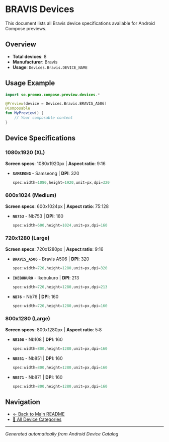 # BRAVIS Devices

This document lists all Bravis device specifications available for Android Compose previews.

## Overview

- **Total devices**: 8
- **Manufacturer**: Bravis
- **Usage**: `Devices.Bravis.DEVICE_NAME`

## Usage Example

```kotlin
import se.premex.compose.preview.devices.*

@Preview(device = Devices.Bravis.BRAVIS_A506)
@Composable
fun MyPreview() {
    // Your composable content
}
```

## Device Specifications

### 1080x1920 (XL)

**Screen specs**: 1080x1920px | **Aspect ratio**: 9:16

- **`SAMSEONG`** - Samseong | **DPI**: 320
  ```kotlin
  spec:width=1080,height=1920,unit=px,dpi=320
  ```

### 600x1024 (Medium)

**Screen specs**: 600x1024px | **Aspect ratio**: 75:128

- **`NB753`** - Nb753 | **DPI**: 160
  ```kotlin
  spec:width=600,height=1024,unit=px,dpi=160
  ```

### 720x1280 (Large)

**Screen specs**: 720x1280px | **Aspect ratio**: 9:16

- **`BRAVIS_A506`** - Bravis A506 | **DPI**: 320
  ```kotlin
  spec:width=720,height=1280,unit=px,dpi=320
  ```

- **`IKEBUKURO`** - Ikebukuro | **DPI**: 213
  ```kotlin
  spec:width=720,height=1280,unit=px,dpi=213
  ```

- **`NB76`** - Nb76 | **DPI**: 160
  ```kotlin
  spec:width=720,height=1280,unit=px,dpi=160
  ```

### 800x1280 (Large)

**Screen specs**: 800x1280px | **Aspect ratio**: 5:8

- **`NB108`** - Nb108 | **DPI**: 160
  ```kotlin
  spec:width=800,height=1280,unit=px,dpi=160
  ```

- **`NB851`** - Nb851 | **DPI**: 160
  ```kotlin
  spec:width=800,height=1280,unit=px,dpi=160
  ```

- **`NB871`** - Nb871 | **DPI**: 160
  ```kotlin
  spec:width=800,height=1280,unit=px,dpi=160
  ```

## Navigation

- [← Back to Main README](../../README.md)
- [📱 All Device Categories](../README.md)

---
*Generated automatically from Android Device Catalog*
